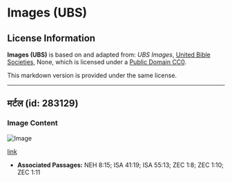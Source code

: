# Images (UBS)

## License Information

**Images (UBS)** is based on and adapted from: _UBS Images_, [United Bible Societies](https://unitedbiblesocieties.org/), None, which is licensed under a [Public Domain CC0](https://creativecommons.org/public-domain/cc0/).

This markdown version is provided under the same license.



--------------------------------

## मर्टल (id: 283129)

### Image Content

![Image](https://cdn.aquifer.bible/aquifer-content/resources/Media/WEB-0666_myrtle.jpg)

[link](https://cdn.aquifer.bible/aquifer-content/resources/Media/WEB-0666_myrtle.jpg)

* **Associated Passages:** NEH 8:15; ISA 41:19; ISA 55:13; ZEC 1:8; ZEC 1:10; ZEC 1:11

